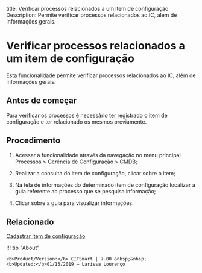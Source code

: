 title: Verificar processos relacionados a um item de configuração
Description: Permite verificar processos relacionados ao IC, além de informações gerais.
# Verificar processos relacionados a um item de configuração

Esta funcionalidade permite verificar processos relacionados ao IC, além de informações gerais.

Antes de começar
--------------------

Para verificar os processos é necessário ter registrado o item de configuração e
ter relacionado os mesmos previamente.

Procedimento
----------------

1.  Acessar a funcionalidade através da navegação no menu principal
    Processos \> Gerência de Configuração \> CMDB;

2.  Realizar a consulta do item de configuração, clicar sobre o item;

3.  Na tela de informações do determinado item de configuração localizar a guia
    referente ao processo que se pesquisa informação;

4.  Clicar sobre a guia para visualizar informações.

Relacionado
----------------

[Cadastrar item de configuração](/pt-br/citsmart-7/processes/configuration/use/register-CI.html)

!!! tip "About"

    <b>Product/Version:</b> CITSmart | 7.00 &nbsp;&nbsp;
    <b>Updated:</b>01/15/2019 – Larissa Lourenço
